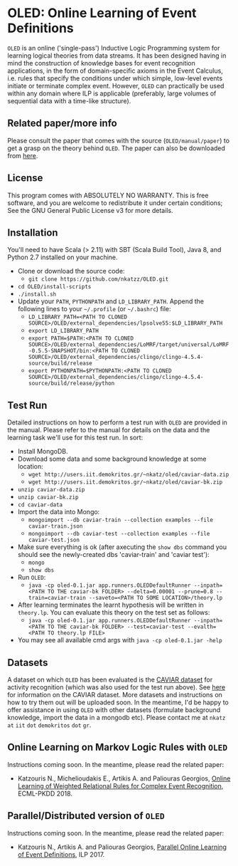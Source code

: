 # OLED: Online Learning of Event Definitions


``OLED`` is an online ('single-pass') Inductive Logic Programming system for learning logical theories from data streams. It has been designed having in mind the construction of knowledge bases for event recognition applications, in the form of domain-specific axioms in the Event Calculus, i.e. rules that specify the conditions under which simple, low-level events initiate or terminate complex event. However, `OLED` can practically be used within any domain where ILP is applicable (preferably, large volumes of sequential data with a time-like structure).

## Related paper/more info

Please consult the paper that comes with the source (``OLED/manual/paper``) to get a grasp on the theory behind ``OLED``. The paper can also be downloaded from [here](https://www.cambridge.org/core/journals/theory-and-practice-of-logic-programming/article/online-learning-of-event-definitions/B1244B019AF03F6172DC92B57896544D). 

## License

This program comes with ABSOLUTELY NO WARRANTY. This is free software, and you are welcome to redistribute it under certain conditions; See the GNU General Public License v3 for more details.

## Installation

You'll need to have Scala (> 2.11) with SBT (Scala Build Tool), Java 8, and Python 2.7 installed on your machine.

* Clone or download the source code:
  * `git clone https://github.com/nkatzz/OLED.git`
* `cd OLED/install-scripts`
* `./install.sh`
* Update your `PATH`, `PYTHONPATH` and `LD_LIBRARY_PATH`. Append the following lines to your `~/.profile` (or `~/.bashrc`) file:
  * `LD_LIBRARY_PATH=<PATH TO CLONED SOURCE>/OLED/external_dependencies/lpsolve55:$LD_LIBRARY_PATH`  
  * `export LD_LIBRARY_PATH`
  * `export PATH=$PATH:<PATH TO CLONED SOURCE>/OLED/external_dependencies/LoMRF/target/universal/LoMRF-0.5.5-SNAPSHOT/bin:<PATH TO CLONED SOURCE>/OLED/external_dependencies/clingo/clingo-4.5.4-source/build/release`
  * `export PYTHONPATH=$PYTHONPATH:<PATH TO CLONED SOURCE>/OLED/external_dependencies/clingo/clingo-4.5.4-source/build/release/python`

## Test Run

Detailed instructions on how to perform a test run with ``OLED`` are provided in the manual. Please refer to the manual for details on the data and the learning task we'll use for this test run. In sort:

* Install MongoDB.
* Download some data and some background knowledge at some location: 
   * `wget http://users.iit.demokritos.gr/~nkatz/oled/caviar-data.zip`
   * `wget http://users.iit.demokritos.gr/~nkatz/oled/caviar-bk.zip`
* `unzip caviar-data.zip`
* `unzip caviar-bk.zip`
* `cd caviar-data`
* Import the data into Mongo:
   * `mongoimport --db caviar-train --collection examples --file caviar-train.json`
   * `mongoimport --db caviar-test --collection examples --file caviar-test.json`
* Make sure everything is ok (after axecuting the `show dbs` command you should see the newly-created dbs 'caviar-train' and 'caviar test'):
   * `mongo`
   * `show dbs`
* Run ``OLED``:
   <!--
   * `java -cp oled.jar app.runners.OLEDDefaultRunner \`  <br/>
     ` --inpath=/oledhome/caviar-bk \` <br/>
     `--delta=0.00001 \` <br/>
     `--prune=0.8 \` <br/>
     `--target=meeting \` <br/>
     `--train=caviar-train \` <br/>
     `--saveto=/oledhome/theory.lp`
   -->
   * `java -cp oled-0.1.jar app.runners.OLEDDefaultRunner --inpath=<PATH TO THE caviar-bk FOLDER> --delta=0.00001 --prune=0.8 --train=caviar-train --saveto=<PATH TO SOME LOCATION>/theory.lp`
* After learning terminates the learnt hypothesis will be written in `theory.lp`. You can evaluate this theory on the test set as follows:   
   <!--
   * `java -cp oled.jar app.runners.OLEDDefaultRunner \`  <br/>
         ` --inpath=/oledhome/caviar-bk \` <br/>
         `--target=meeting \` <br/>
         `--test=caviar-test \` <br/>
         `--evalth=/home/nkatz/oledhome/theory.lp`
   -->
   * `java -cp oled-0.1.jar app.runners.OLEDDefaultRunner --inpath=<PATH TO THE caviar-bk FOLDER> --test=caviar-test --evalth=<PATH TO theory.lp FILE>` 
* You may see all available cmd args with `java -cp oled-0.1.jar -help`

## Datasets

A dataset on which ``OLED`` has been evaluated is the [CAVIAR dataset](http://homepages.inf.ed.ac.uk/rbf/CAVIARDATA1/) for activity recognition (which was also used for the test run above). See [here](http://homepages.inf.ed.ac.uk/rbf/CAVIARDATA1/) for information on the CAVIAR dataset. More datasets and instructions on how to try them out will be uploaded soon. In the meantime, I'd be happy to offer assistance in using `OLED` with other datasets (formulate background knowledge, import the data in a mongodb etc). Please contact me at ``nkatz`` ``at`` ``iit`` ``dot`` ``demokritos`` ``dot`` ``gr``.

## Online Learning on Markov Logic Rules with `OLED`

Instructions coming soon. In the meantime, please read the related paper:

* Katzouris N., Michelioudakis E., Artikis A. and Paliouras Georgios, [Online Learning of Weighted Relational Rules for Complex Event Recognition](http://www.ecmlpkdd2018.org/wp-content/uploads/2018/09/154.pdf), ECML-PKDD 2018.

## Parallel/Distributed version of `OLED`

Instructions coming soon. In the meantime, please read the related paper:

* Katzouris N., Artikis A. and Paliouras Georgios, [Parallel Online Learning of Event Definitions](https://link.springer.com/chapter/10.1007/978-3-319-78090-0_6), ILP 2017.











